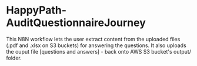 # HappyPath-AuditQuestionnaireJourney 
This N8N workflow lets the user extract content from the uploaded files (.pdf and .xlsx on S3 buckets) for answering the questions. It also uploads the ouput file [questions and answers] - back onto AWS S3 bucket's output/ folder.
